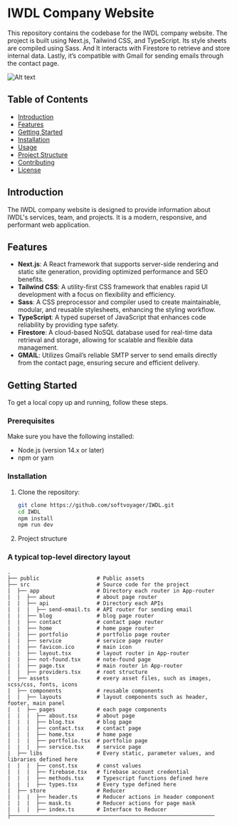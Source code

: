 # IWDL Company Website

This repository contains the codebase for the IWDL company website. The project is built using Next.js, Tailwind CSS, and TypeScript. Its style sheets are compiled using Sass. And It interacts with Firestore to retrieve and store internal data. Lastly, it’s compatible with Gmail for sending emails through the contact page.

![Alt text](./preview.png)

## Table of Contents

- [Introduction](#introduction)
- [Features](#features)
- [Getting Started](#getting-started)
- [Installation](#installation)
- [Usage](#usage)
- [Project Structure](#project-structure)
- [Contributing](#contributing)
- [License](#license)

## Introduction

The IWDL company website is designed to provide information about IWDL's services, team, and projects. It is a modern, responsive, and performant web application.

## Features

- **Next.js**: A React framework that supports server-side rendering and static site generation, providing optimized performance and SEO benefits.
- **Tailwind CSS**: A utility-first CSS framework that enables rapid UI development with a focus on flexibility and efficiency.
- **Sass**: A CSS preprocessor and compiler used to create maintainable, modular, and reusable stylesheets, enhancing the styling workflow.
- **TypeScript**: A typed superset of JavaScript that enhances code reliability by providing type safety.
- **Firestore**: A cloud-based NoSQL database used for real-time data retrieval and storage, allowing for scalable and flexible data management.
- **GMAIL**: Utilizes Gmail’s reliable SMTP server to send emails directly from the contact page, ensuring secure and efficient delivery.

## Getting Started

To get a local copy up and running, follow these steps.

### Prerequisites

Make sure you have the following installed:

- Node.js (version 14.x or later)
- npm or yarn

### Installation

1. Clone the repository:

   ```bash
   git clone https://github.com/softvoyager/IWDL.git
   cd IWDL
   npm install
   npm run dev

2. Project structure

### A typical top-level directory layout

    .
    ├── public                  # Public assets
    ├── src                     # Source code for the project
    |  ├── app                  # Directory each router in App-router
    |  |  ├── about             # about page router
    |  |  ├── api               # Directory each APIs
    |  |  |  ├── send-email.ts  # API router for sending email
    |  |  ├── blog              # blog page router
    |  |  ├── contact           # contact page router
    |  |  ├── home              # home page router
    |  |  ├── portfolio         # portfolio page router
    |  |  ├── service           # service page router
    |  |  ├── favicon.ico       # main icon
    |  |  ├── layout.tsx        # layout router in App-router
    |  |  ├── not-found.tsx     # note-found page
    |  |  ├── page.tsx          # main router in App-router
    |  |  ├── providers.tsx     # root structure
    |  ├── assets               # every asset files, such as images, scss/css, fonts, icons
    |  ├── components           # reusable components
    |  |  ├── layouts           # layout components such as header, footer, main panel
    |  |  ├── pages             # each page components
    |  |  |  ├── about.tsx      # about page
    |  |  |  ├── blog.tsx       # blog page
    |  |  |  ├── contact.tsx    # contact page
    |  |  |  ├── home.tsx       # home page
    |  |  |  ├── portfolio.tsx  # portfolio page
    |  |  |  ├── service.tsx    # service page
    |  ├── libs                 # Every static, parameter values, and libraries defined here
    |  |  |  ├── const.tsx      # const values
    |  |  |  ├── firebase.tsx   # firebase account credential
    |  |  |  ├── methods.tsx    # Typescript functions defined here
    |  |  |  ├── types.tsx      # Every type defined here
    |  ├── store                # Reducer
    |  |  |  ├── header.ts      # Reducer actions in header component
    |  |  |  ├── mask.ts        # Reducer actions for page mask
    |  |  |  ├── index.ts       # Interface to Reducer
    ├────────────────────────────────────────────────────────────────